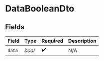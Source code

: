 # DataBooleanDto


## Fields

| Field              | Type               | Required           | Description        |
| ------------------ | ------------------ | ------------------ | ------------------ |
| `data`             | *bool*             | :heavy_check_mark: | N/A                |